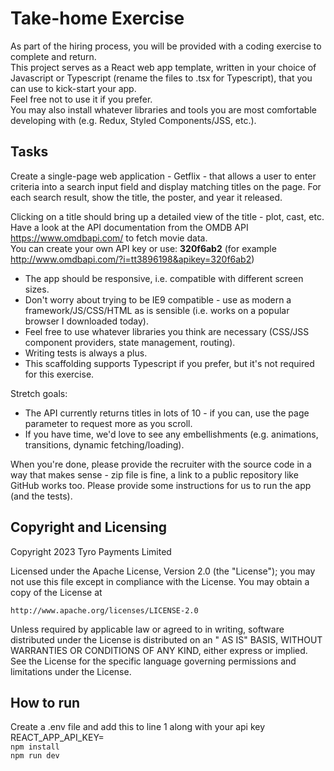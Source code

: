 # Take-home Exercise
As part of the hiring process, you will be provided with a coding exercise to complete and return.  
This project serves as a React web app template, written in your choice of Javascript or Typescript (rename the files to .tsx for Typescript), that you can use to kick-start your app.    
Feel free not to use it if you prefer.  
You may also install whatever libraries and tools you are most comfortable developing with (e.g. Redux, Styled Components/JSS, etc.).  

## Tasks
Create a single-page web application - Getflix - that allows a user to enter criteria into a search input field and display matching titles on the page. For each search result, show the title, the poster, and year it released.

Clicking on a title should bring up a detailed view of the title - plot, cast, etc.  
Have a look at the API documentation from the OMDB API https://www.omdbapi.com/ to fetch movie data.  
You can create your own API key or use: **320f6ab2** (for example http://www.omdbapi.com/?i=tt3896198&apikey=320f6ab2)
* The app should be responsive, i.e. compatible with different screen sizes.
* Don't worry about trying to be IE9 compatible - use as modern a framework/JS/CSS/HTML as is sensible (i.e. works on a popular browser I downloaded today).
* Feel free to use whatever libraries you think are necessary (CSS/JSS component providers, state management, routing).
* Writing tests is always a plus.
* This scaffolding supports Typescript if you prefer, but it's not required for this exercise.

Stretch goals:
* The API currently returns titles in lots of 10 - if you can, use the page parameter to request more as you scroll.
* If you have time, we'd love to see any embellishments (e.g. animations, transitions, dynamic fetching/loading).

When you're done, please provide the recruiter with the source code in a way that makes sense - zip file is fine, a link to a public repository like GitHub works too. Please provide some instructions for us to run the app (and the tests).

## Copyright and Licensing

Copyright 2023 Tyro Payments Limited

Licensed under the Apache License, Version 2.0 (the "License"); you may not use this file except in compliance with the
License. You may obtain a copy of the License at

    http://www.apache.org/licenses/LICENSE-2.0

Unless required by applicable law or agreed to in writing, software distributed under the License is distributed on an "
AS IS" BASIS, WITHOUT WARRANTIES OR CONDITIONS OF ANY KIND, either express or implied. See the License for the specific
language governing permissions and limitations under the License.

## How to run

Create a .env file and add this to line 1 along with your api key REACT_APP_API_KEY=</br>
```npm install```</br>
```npm run dev```

